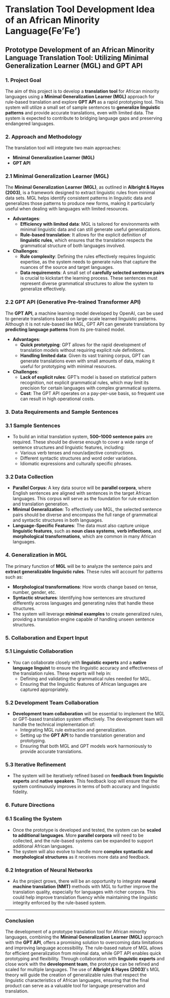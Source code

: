 # Translation Tool Development Idea of an African Minority Language(Fe’Fe’)

## Prototype Development of an African Minority Language Translation Tool: Utilizing Minimal Generalization Learner (MGL) and GPT API

### 1. **Project Goal**

The aim of this project is to develop a **translation tool** for African minority languages using a **Minimal Generalization Learner (MGL)** approach for rule-based translation and explore **GPT API** as a rapid prototyping tool. This system will utilize a small set of sample sentences to **generalize linguistic patterns** and provide accurate translations, even with limited data. The system is expected to contribute to bridging language gaps and preserving endangered languages.

### 2. **Approach and Methodology**

The translation tool will integrate two main approaches:

- **Minimal Generalization Learner (MGL)**
- **GPT API**

### 2.1 **Minimal Generalization Learner (MGL)**

The **Minimal Generalization Learner (MGL)**, as outlined in **Albright & Hayes (2003)**, is a framework designed to extract linguistic rules from minimal data sets. MGL helps identify consistent patterns in linguistic data and generalizes those patterns to produce new forms, making it particularly useful when dealing with languages with limited resources.

- **Advantages**:
    - **Efficiency with limited data**: MGL is tailored for environments with minimal linguistic data and can still generate useful generalizations.
    - **Rule-based translation**: It allows for the explicit definition of **linguistic rules**, which ensures that the translation respects the grammatical structure of both languages involved.
- **Challenges**:
    - **Rule complexity**: Defining the rules effectively requires linguistic expertise, as the system needs to generate rules that capture the nuances of the source and target languages.
    - **Data requirements**: A small set of **carefully selected sentence pairs** is crucial to kickstart the learning process. These sentences must represent diverse grammatical structures to allow the system to generalize effectively.

### 2.2 **GPT API (Generative Pre-trained Transformer API)**

The **GPT API**, a machine learning model developed by OpenAI, can be used to generate translations based on large-scale learned linguistic patterns. Although it is not rule-based like MGL, GPT API can generate translations by **predicting language patterns** from its pre-trained model.

- **Advantages**:
    - **Quick prototyping**: GPT allows for the rapid development of translation models without requiring explicit rule definitions.
    - **Handling limited data**: Given its vast training corpus, GPT can generate translations even with small amounts of data, making it useful for prototyping with minimal resources.
- **Challenges**:
    - **Lack of explicit rules**: GPT’s model is based on statistical pattern recognition, not explicit grammatical rules, which may limit its precision for certain languages with complex grammatical systems.
    - **Cost**: The GPT API operates on a pay-per-use basis, so frequent use can result in high operational costs.

### 3. **Data Requirements and Sample Sentences**

### 3.1 **Sample Sentences**

- To build an initial translation system, **500–1000 sentence pairs** are required. These should be diverse enough to cover a wide range of sentence structures and linguistic features, including:
    - Various verb tenses and noun/adjective constructions.
    - Different syntactic structures and word order variations.
    - Idiomatic expressions and culturally specific phrases.

### 3.2 **Data Collection**

- **Parallel Corpus**: A key data source will be **parallel corpora**, where English sentences are aligned with sentences in the target African languages. This corpus will serve as the foundation for rule extraction and translation generation.
- **Minimal Generalization**: To effectively use MGL, the selected sentence pairs should be diverse and encompass the full range of grammatical and syntactic structures in both languages.
- **Language-Specific Features**: The data must also capture unique **linguistic features**, such as **noun class systems**, **verb inflections**, and **morphological transformations**, which are common in many African languages.

### 4. **Generalization in MGL**

The primary function of **MGL** will be to analyze the sentence pairs and **extract generalizable linguistic rules**. These rules will account for patterns such as:

- **Morphological transformations**: How words change based on tense, number, gender, etc.
- **Syntactic structures**: Identifying how sentences are structured differently across languages and generating rules that handle these structures.
- The system will leverage **minimal examples** to create generalized rules, providing a translation engine capable of handling unseen sentence structures.

### 5. **Collaboration and Expert Input**

### 5.1 **Linguistic Collaboration**

- You can collaborate closely with **linguistic experts** and a **native language linguist** to ensure the linguistic accuracy and effectiveness of the translation rules. These experts will help in:
    - Defining and validating the grammatical rules needed for MGL.
    - Ensuring that the linguistic features of African languages are captured appropriately.
    

### 5.2 **Development Team Collaboration**

- **Development team collaboration** will be essential to implement the MGL or GPT-based translation system effectively. The development team will handle the technical implementation of:
    - Integrating MGL rule extraction and generalization.
    - Setting up the **GPT API** to handle translation generation and prototyping.
    - Ensuring that both MGL and GPT models work harmoniously to provide accurate translations.

### 5.3 **Iterative Refinement**

- The system will be iteratively refined based on **feedback from linguistic experts** and **native speakers**. This feedback loop will ensure that the system continuously improves in terms of both accuracy and linguistic fidelity.

### 6. **Future Directions**

### 6.1 **Scaling the System**

- Once the prototype is developed and tested, the system can be **scaled to additional languages**. More **parallel corpora** will need to be collected, and the rule-based systems can be expanded to support additional African languages.
- The system will also evolve to handle more **complex syntactic and morphological structures** as it receives more data and feedback.

### 6.2 **Integration of Neural Networks**

- As the project grows, there will be an opportunity to integrate **neural machine translation (NMT)** methods with MGL to further improve the translation quality, especially for languages with richer corpora. This could help improve translation fluency while maintaining the linguistic integrity enforced by the rule-based system.

---

### Conclusion

The development of a prototype translation tool for African minority languages, combining the **Minimal Generalization Learner (MGL)** approach with the **GPT API**, offers a promising solution to overcoming data limitations and improving language accessibility. The rule-based nature of MGL allows for efficient generalization from minimal data, while GPT API enables quick prototyping and flexibility. Through collaboration with **linguistic experts** and close work with the **development team**, the prototype can be refined and scaled for multiple languages. The use of **Albright & Hayes (2003)**'s MGL theory will guide the creation of generalizable rules that respect the linguistic characteristics of African languages, ensuring that the final product can serve as a valuable tool for language preservation and translation.
